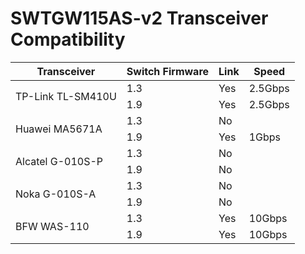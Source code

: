 # SWTGW115AS-v2 Transceiver Compatibility

<table>
    <thead>
        <tr>
            <th>Transceiver</th>
            <th>Switch Firmware</th>
            <th>Link</th>
            <th>Speed</th>
        </tr>
    </thead>
    <tbody>
        <tr>
            <td rowspan="2">TP-Link TL-SM410U</td>
            <td>1.3</td>
            <td>Yes</td>
            <td>2.5Gbps</td>
        </tr>
        <tr>
            <td>1.9</td>
            <td>Yes</td>
            <td>2.5Gbps</td>
        </tr>
        <tr>
            <td rowspan="2">Huawei MA5671A</td>
            <td>1.3</td>
            <td>No</td>
            <td>&nbsp;</td>
        </tr>
        <tr>
            <td>1.9</td>
            <td>Yes</td>
            <td>1Gbps</td>
        </tr>
        <tr>
            <td rowspan="2">Alcatel G-010S-P</td>
            <td>1.3</td>
            <td>No</td>
            <td>&nbsp;</td>
        </tr>
        <tr>
            <td>1.9</td>
            <td>No</td>
            <td>&nbsp;</td>
        </tr>
        <tr>
            <td rowspan="2">Noka G-010S-A</td>
            <td>1.3</td>
            <td>No</td>
            <td>&nbsp;</td>
        </tr>
        <tr>
            <td>1.9</td>
            <td>No</td>
            <td>&nbsp;</td>
        </tr>
        <tr>
            <td rowspan="2">BFW WAS-110</td>
            <td>1.3</td>
            <td>Yes</td>
            <td>10Gbps</td>
        </tr>
        <tr>
            <td>1.9</td>
            <td>Yes</td>
            <td>10Gbps</td>
        </tr>
    </tbody>
</table>
